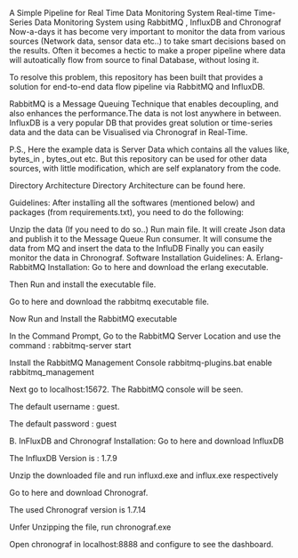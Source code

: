 A Simple Pipeline for Real Time Data Monitoring System
Real-time Time-Series Data Monitoring System using RabbitMQ , InfluxDB and Chronograf
Now-a-days it has become very important to monitor the data from various sources (Network data, sensor data etc..) to take smart decisions based on the results. Often it becomes a hectic to make a proper pipeline where data will autoatically flow from source to final Database, without losing it.

To resolve this problem, this repository has been built that provides a solution for end-to-end data flow pipeline via RabbitMQ and InfluxDB.

RabbitMQ is a Message Queuing Technique that enables decoupling, and also enhances the performance.The data is not lost anywhere in between. InfluxDB is a very popular DB that provides great solution or time-series data and the data can be Visualised via Chronograf in Real-Time.

P.S., Here the example data is Server Data which contains all the values like, bytes_in , bytes_out etc. But this repository can be used for other data sources, with little modification, which are self explanatory from the code.

Directory Architecture
Directory Architecture can be found here.

Guidelines:
After installing all the softwares (mentioned below) and packages (from requirements.txt), you need to do the following:

Unzip the data (If you need to do so..)
Run main file. It will create Json data and publish it to the Message Queue
Run consumer. It will consume the data from MQ and insert the data to the InfluDB
Finally you can easily monitor the data in Chronograf.
Software Installation Guidelines:
A. Erlang- RabbitMQ Installation:
Go to here and download the erlang executable.

Then Run and install the executable file.

Go to here and download the rabbitmq executable file.

Now Run and Install the RabbitMQ executable

In the Command Prompt, Go to the RabbitMQ Server Location and use the command : rabbitmq-server start

Install the RabbitMQ Management Console rabbitmq-plugins.bat enable rabbitmq_management

Next go to localhost:15672. The RabbitMQ console will be seen.

The default username : guest.

The default password : guest

B. InFluxDB and Chronograf Installation:
Go to here and download InfluxDB

The InfluxDB Version is : 1.7.9

Unzip the downloaded file and run influxd.exe and influx.exe respectively

Go to here and download Chronograf.

The used Chronograf version is 1.7.14

Unfer Unzipping the file, run chronograf.exe

Open chronograf in localhost:8888 and configure to see the dashboard.
